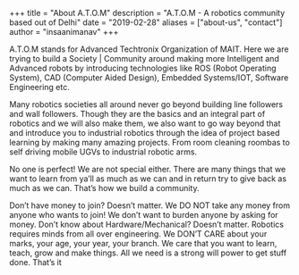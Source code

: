 +++
title = "About A.T.O.M"
description = "A.T.O.M - A robotics community based out of Delhi"
date = "2019-02-28"
aliases = ["about-us", "contact"]
author = "insaanimanav"
+++

A.T.O.M stands for Advanced Techtronix Organization of MAIT. Here we are trying to build a Society | Community around making more Intelligent and Advanced robots by introducing technologies like ROS (Robot Operating System), CAD (Computer Aided Design), Embedded Systems/IOT, Software Engineering etc.

Many robotics societies all around never go beyond building line followers and wall followers. Though they are the basics and an integral part of robotics and we will also make them, we also want to go way beyond that and introduce you to industrial robotics through the idea of project based learning by making many amazing projects. From room cleaning roombas to self driving mobile UGVs to industrial robotic arms.

No one is perfect! We are not special either. There are many things that we want to learn from ya’ll as much as we can and in return try to give back as much as we can. That’s how we build a community.

Don’t have money to join? Doesn’t matter. We DO NOT take any money from anyone who wants to join! We don’t want to burden anyone by asking for money.
Don’t know about Hardware/Mechanical? Doesn’t matter. Robotics requires minds from all over engineering. We DON’T CARE about your marks, your age, your year, your branch. We care that you want to learn, teach, grow and make things.
All we need is a strong will power to get stuff done. That’s it